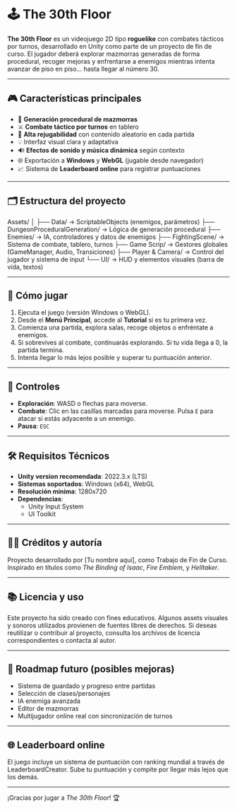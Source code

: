 # 🕹️ The 30th Floor

**The 30th Floor** es un videojuego 2D tipo **roguelike** con combates tácticos por turnos, desarrollado en Unity como parte de un proyecto de fin de curso. El jugador deberá explorar mazmorras generadas de forma procedural, recoger mejoras y enfrentarse a enemigos mientras intenta avanzar de piso en piso… hasta llegar al número 30.

---

## 🎮 Características principales

- 🧩 **Generación procedural de mazmorras**
- ⚔️ **Combate táctico por turnos** en tablero
- 🔁 **Alta rejugabilidad** con contenido aleatorio en cada partida
- 💡 Interfaz visual clara y adaptativa
- 🔊 **Efectos de sonido y música dinámica** según contexto
- 🌐 Exportación a **Windows** y **WebGL** (jugable desde navegador)
- 📈 Sistema de **Leaderboard online** para registrar puntuaciones

---

## 🗂️ Estructura del proyecto

Assets/
│
├── Data/ → ScriptableObjects (enemigos, parámetros)
├── DungeonProceduralGeneration/ → Lógica de generación procedural
├── Enemies/ → IA, controladores y datos de enemigos
├── FightingScene/ → Sistema de combate, tablero, turnos
├── Game Scrip/ → Gestores globales (GameManager, Audio, Transiciones)
├── Player & Camera/ → Control del jugador y sistema de input
└── UI/ → HUD y elementos visuales (barra de vida, textos)

---

## 🧪 Cómo jugar

1. Ejecuta el juego (versión Windows o WebGL).
2. Desde el **Menú Principal**, accede al **Tutorial** si es tu primera vez.
3. Comienza una partida, explora salas, recoge objetos o enfréntate a enemigos.
4. Si sobrevives al combate, continuarás explorando. Si tu vida llega a 0, la partida termina.
5. Intenta llegar lo más lejos posible y superar tu puntuación anterior.

---

## 🧠 Controles

- **Exploración**: WASD o flechas para moverse.
- **Combate**: Clic en las casillas marcadas para moverse. Pulsa `E` para atacar si estás adyacente a un enemigo.
- **Pausa**: `ESC`

---

## 🛠️ Requisitos Técnicos

- **Unity version recomendada**: 2022.3.x (LTS)
- **Sistemas soportados**: Windows (x64), WebGL
- **Resolución mínima**: 1280x720
- **Dependencias**:
  - Unity Input System
  - UI Toolkit

---

## 👨‍💻 Créditos y autoría

Proyecto desarrollado por [Tu nombre aquí], como Trabajo de Fin de Curso.  
Inspirado en títulos como *The Binding of Isaac*, *Fire Emblem*, y *Helltaker*.

---

## 📚 Licencia y uso

Este proyecto ha sido creado con fines educativos. Algunos assets visuales y sonoros utilizados provienen de fuentes libres de derechos. Si deseas reutilizar o contribuir al proyecto, consulta los archivos de licencia correspondientes o contacta al autor.

---

## 🧭 Roadmap futuro (posibles mejoras)

- Sistema de guardado y progreso entre partidas
- Selección de clases/personajes
- IA enemiga avanzada
- Editor de mazmorras
- Multijugador online real con sincronización de turnos

---

## 🌐 Leaderboard online

El juego incluye un sistema de puntuación con ranking mundial a través de LeaderboardCreator. Sube tu puntuación y compite por llegar más lejos que los demás.

---

¡Gracias por jugar a *The 30th Floor*! 🏆
